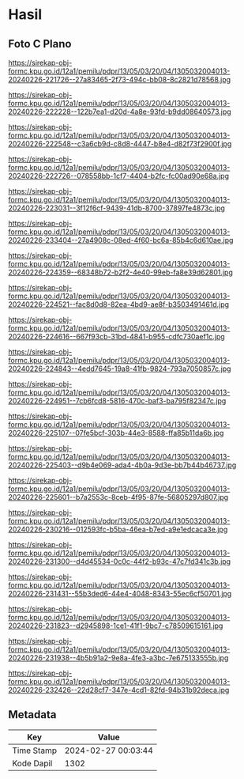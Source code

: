 # Hasil

## Foto C Plano

https://sirekap-obj-formc.kpu.go.id/12a1/pemilu/pdpr/13/05/03/20/04/1305032004013-20240226-221726--27a83465-2f73-494c-bb08-8c2821d78568.jpg

https://sirekap-obj-formc.kpu.go.id/12a1/pemilu/pdpr/13/05/03/20/04/1305032004013-20240226-222228--122b7ea1-d20d-4a8e-93fd-b9dd08640573.jpg

https://sirekap-obj-formc.kpu.go.id/12a1/pemilu/pdpr/13/05/03/20/04/1305032004013-20240226-222548--c3a6cb9d-c8d8-4447-b8e4-d82f73f2900f.jpg

https://sirekap-obj-formc.kpu.go.id/12a1/pemilu/pdpr/13/05/03/20/04/1305032004013-20240226-222726--078558bb-1cf7-4404-b2fc-fc00ad90e68a.jpg

https://sirekap-obj-formc.kpu.go.id/12a1/pemilu/pdpr/13/05/03/20/04/1305032004013-20240226-223031--3f12f6cf-9439-41db-8700-37897fe4873c.jpg

https://sirekap-obj-formc.kpu.go.id/12a1/pemilu/pdpr/13/05/03/20/04/1305032004013-20240226-233404--27a4908c-08ed-4f60-bc6a-85b4c6d610ae.jpg

https://sirekap-obj-formc.kpu.go.id/12a1/pemilu/pdpr/13/05/03/20/04/1305032004013-20240226-224359--68348b72-b2f2-4e40-99eb-fa8e39d62801.jpg

https://sirekap-obj-formc.kpu.go.id/12a1/pemilu/pdpr/13/05/03/20/04/1305032004013-20240226-224521--fac8d0d8-82ea-4bd9-ae8f-b3503491461d.jpg

https://sirekap-obj-formc.kpu.go.id/12a1/pemilu/pdpr/13/05/03/20/04/1305032004013-20240226-224616--667f93cb-31bd-4841-b955-cdfc730aef1c.jpg

https://sirekap-obj-formc.kpu.go.id/12a1/pemilu/pdpr/13/05/03/20/04/1305032004013-20240226-224843--4edd7645-19a8-41fb-9824-793a7050857c.jpg

https://sirekap-obj-formc.kpu.go.id/12a1/pemilu/pdpr/13/05/03/20/04/1305032004013-20240226-224951--7cb6fcd8-5816-470c-baf3-ba795f82347c.jpg

https://sirekap-obj-formc.kpu.go.id/12a1/pemilu/pdpr/13/05/03/20/04/1305032004013-20240226-225107--07fe5bcf-303b-44e3-8588-ffa85b11da6b.jpg

https://sirekap-obj-formc.kpu.go.id/12a1/pemilu/pdpr/13/05/03/20/04/1305032004013-20240226-225403--d9b4e069-ada4-4b0a-9d3e-bb7b44b46737.jpg

https://sirekap-obj-formc.kpu.go.id/12a1/pemilu/pdpr/13/05/03/20/04/1305032004013-20240226-225601--b7a2553c-8ceb-4f95-87fe-56805297d807.jpg

https://sirekap-obj-formc.kpu.go.id/12a1/pemilu/pdpr/13/05/03/20/04/1305032004013-20240226-230216--012593fc-b5ba-46ea-b7ed-a9e1edcaca3e.jpg

https://sirekap-obj-formc.kpu.go.id/12a1/pemilu/pdpr/13/05/03/20/04/1305032004013-20240226-231300--d4d45534-0c0c-44f2-b93c-47c7fd341c3b.jpg

https://sirekap-obj-formc.kpu.go.id/12a1/pemilu/pdpr/13/05/03/20/04/1305032004013-20240226-231431--55b3ded6-44e4-4048-8343-55ec6cf50701.jpg

https://sirekap-obj-formc.kpu.go.id/12a1/pemilu/pdpr/13/05/03/20/04/1305032004013-20240226-231823--d2945898-1ce1-41f1-9bc7-c78509615161.jpg

https://sirekap-obj-formc.kpu.go.id/12a1/pemilu/pdpr/13/05/03/20/04/1305032004013-20240226-231938--4b5b91a2-9e8a-4fe3-a3bc-7e675133555b.jpg

https://sirekap-obj-formc.kpu.go.id/12a1/pemilu/pdpr/13/05/03/20/04/1305032004013-20240226-232426--22d28cf7-347e-4cd1-82fd-94b31b92deca.jpg


## Metadata

| Key        | Value               |
| ---------- | ------------------- |
| Time Stamp | 2024-02-27 00:03:44 |
| Kode Dapil | 1302                |



